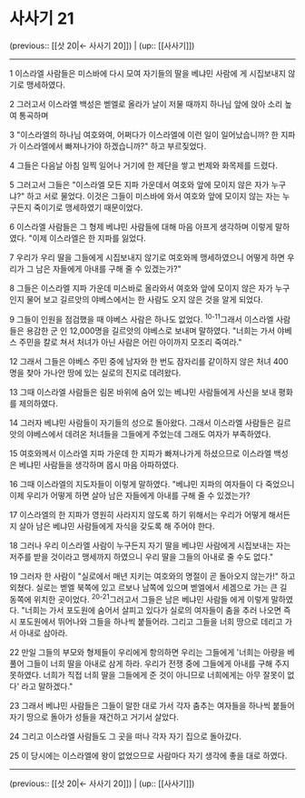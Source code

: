 # 사사기 21

(previous:: [[삿 20|← 사사기 20]]) | (up:: [[사사기]])

***




1 
이스라엘 사람들은 미스바에 다시 모여 자기들의 딸을 베냐민 사람에 게 시집보내지 않기로 맹세하였다. 



2 
그러고서 이스라엘 백성은 벧엘로 올라가 날이 저물 때까지 하나님 앞에 앉아 소리 높여 통곡하며 



3 
"이스라엘의 하나님 여호와여, 어쩌다가 이스라엘에 이런 일이 일어났습니까? 한 지파가 이스라엘에서 빠져나가야 하겠습니까?" 하고 부르짖었다. 



4 
그들은 다음날 아침 일찍 일어나 거기에 한 제단을 쌓고 번제와 화목제를 드렸다. 



5 
그러고서 그들은 "이스라엘 모든 지파 가운데서 여호와 앞에 모이지 않은 자가 누구냐?" 하고 서로 물었다. 이것은 그들이 미스바에 와서 여호와 앞에 모이지 않는 자는 누구든지 죽이기로 맹세하였기 때문이었다. 



6 
이스라엘 사람들은 그 형제 베냐민 사람들에 대해 마음 아프게 생각하며 이렇게 말하였다. "이제 이스라엘은 한 지파를 잃었다. 



7 
우리가 우리 딸을 그들에게 시집보내지 않기로 여호와께 맹세하였으니 어떻게 하면 우리가 그 남은 자들에게 아내를 구해 줄 수 있겠는가?" 



8 
그들은 이스라엘 지파 가운데 미스바로 올라와서 여호와 앞에 모이지 않은 자가 누구인지 물어 보고 길르앗의 야베스에서는 한 사람도 오지 않은 것을 알게 되었다. 



9 
그들이 인원을 점검했을 때 야베스 사람은 하나도 없었다. <sup class="versenum">10-11</sup>그래서 이스라엘 사람들은 용감한 군 인 12,000명을 길르앗의 야베스로 보내며 말하였다. "너희는 가서 야베스 주민을 칼로 쳐서 처녀가 아닌 사람은 어린 아이까지 모조리 죽여라." 



12 
그래서 그들은 야베스 주민 중에 남자와 한 번도 잠자리를 같이하지 않은 처녀 400명을 찾아 가나안 땅에 있는 실로의 진지로 데려왔다. 



13 
그때 이스라엘 사람들은 림몬 바위에 숨어 있는 베냐민 사람들에게 사신을 보내 평화를 제의하였다. 



14 
그러자 베냐민 사람들이 자기들의 성으로 돌아왔다. 그래서 이스라엘 사람들은 길르앗의 야베스에서 데려온 처녀들을 그들에게 주었는데 그래도 여자가 부족하였다. 



15 
여호와께서 이스라엘 지파 가운데 한 지파가 빠져나가게 하셨으므로 이스라엘 백성은 베냐민 사람들을 생각하며 몹시 마음 아파하였다. 



16 
그때 이스라엘의 지도자들이 이렇게 말하였다. "베냐민 지파의 여자들이 다 죽었으니 이제 우리가 어떻게 하면 살아 남은 자들에게 아내를 구해 줄 수 있겠는가? 



17 
이스라엘의 한 지파가 영원히 사라지지 않도록 하기 위해서는 우리가 어떻게 해서든지 살아 남은 베냐민 사람들에게 자식을 갖도록 해 주어야 한다. 



18 
그러나 우리 이스라엘 사람이 누구든지 자기 딸을 베냐민 사람에게 시집보내는 자는 저주를 받을 것이라고 맹세까지 하였으니 우리 딸을 그들의 아내로 줄 수도 없다." 



19 
그러자 한 사람이 "실로에서 매년 지키는 여호와의 명절이 곧 돌아오지 않는가!" 하고 외쳤다. 실로는 벧엘 북쪽에 있고 르보나 남쪽에 있으며 벧엘에서 세겜으로 가는 큰 길 동쪽에 위치한 곳이었다. <sup class="versenum">20-21</sup>그러고서 그들은 남은 베냐민 사람들 에게 이렇게 말하였다. "너희는 가서 포도원에 숨어서 살피고 있다가 실로의 여자들이 춤을 추러 나오면 즉시 포도원에서 뛰어나와 그들을 하나씩 붙들어라. 그리고 그들을 너희 땅으로 데리고 가서 아내로 삼아라. 



22 
만일 그들의 부모와 형제들이 우리에게 항의하면 우리는 그들에게 '너희는 아량을 베풀어 그들이 너희 딸을 아내로 삼게 하라. 우리가 전쟁 중에 그들에게 아내를 구해 주지 못하였다. 너희가 직접 너희 딸을 그들에게 준 것이 아니므로 너희에게는 아무 잘못이 없다' 라고 말하겠다." 



23 
그래서 베냐민 사람들은 그들이 말한 대로 가서 각자 춤추는 여자들을 하나씩 붙들어 자기 땅으로 돌아가 성들을 재건하고 거기서 살았다. 



24 
그리고 이스라엘 사람들도 그 곳을 떠나 각자 자기 집으로 돌아갔다. 



25 
이 당시에는 이스라엘에 왕이 없었으므로 사람마다 자기 생각에 좋을 대로 하였다.

***

(previous:: [[삿 20|← 사사기 20]]) | (up:: [[사사기]])
